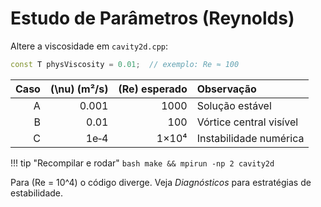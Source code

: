 # Estudo de Parâmetros (Reynolds)

Altere a viscosidade em `cavity2d.cpp`:

```cpp title="Trecho relevante"
const T physViscosity = 0.01;  // exemplo: Re ≈ 100
```

| Caso | \(\nu\) (m²/s) | \(Re\) esperado | Observação |
|----:|--------------:|---------------:|:-----------|
| A | 0.001 | 1000 | Solução estável |
| B | 0.01  | 100  | Vórtice central visível |
| C | 1e‑4  | 1×10⁴ | Instabilidade numérica |

!!! tip "Recompilar e rodar"
    ```bash
    make && mpirun -np 2 cavity2d
    ```

Para \(Re = 10^4\) o código diverge. Veja *Diagnósticos* para estratégias de estabilidade.
